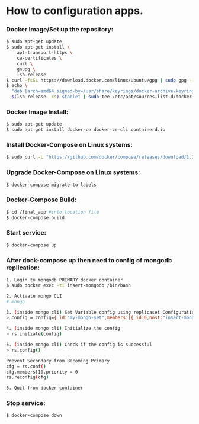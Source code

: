 # How to configuration apps.

### Docker Image/Set up the repository:
```sh
$ sudo apt-get update
$ sudo apt-get install \
    apt-transport-https \
    ca-certificates \
    curl \
    gnupg \
    lsb-release
$ curl -fsSL https://download.docker.com/linux/ubuntu/gpg | sudo gpg --dearmor -o /usr/share/keyrings/docker-archive-keyring.gpg
$ echo \
  "deb [arch=amd64 signed-by=/usr/share/keyrings/docker-archive-keyring.gpg] https://download.docker.com/linux/ubuntu \
  $(lsb_release -cs) stable" | sudo tee /etc/apt/sources.list.d/docker.list > /dev/null
```

### Docker Image Install:
```sh
$ sudo apt-get update
$ sudo apt-get install docker-ce docker-ce-cli containerd.io
```

### Install Docker-Compose on Linux systems:
```sh
$ sudo curl -L "https://github.com/docker/compose/releases/download/1.29.2/docker-compose-$(uname -s)-$(uname -m)" -o /usr/local/bin/docker-compose
```

### Upgrade Docker-Compose on Linux systems:
```sh
$ docker-compose migrate-to-labels
```

### Docker-Compose Build:
```sh
$ cd /final_app #into location file
$ docker-compose build
```

### Start service:
```sh
$ docker-compose up
```

### After dock-compose up then need to config of mongodb replication:
```sh
1. Login to mongodb PRIMARY docker container
$ sudo docker exec -ti insert-mongodb /bin/bash

2. Activate mongo CLI
# mongo

3. (inside mongo cli) Set Variable config using replicaset Configuration above
> config = config={_id:"my-mongo-set",members:[{_id:0,host:"insert-mongodb:27017",priority:1},{_id:1,host:"query-mongodb:27017",priority:0}]};

4. (inside mongo cli) Initialize the config
> rs.initiate(config)

5. (inside mongo cli) Check if the config is successful
> rs.config()

Prevent Secondary from Becoming Primary
cfg = rs.conf()
cfg.members[1].priority = 0
rs.reconfig(cfg)

6. Quit from docker container
```

### Stop service:
```sh
$ docker-compose down
```

